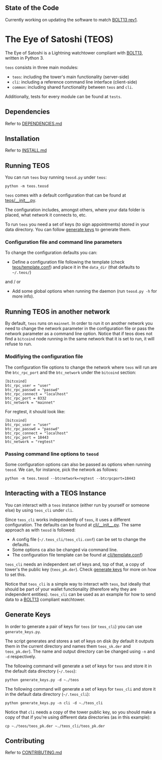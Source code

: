 ## State of the Code

Currently working on updating the software to match [BOLT13 rev1](https://github.com/sr-gi/bolt13).

# The Eye of Satoshi (TEOS)

The Eye of Satoshi is a Lightning watchtower compliant with [BOLT13](https://github.com/sr-gi/bolt13), written in Python 3.

`teos` consists in three main modules:

- `teos`: including the tower's main functionality (server-side)
- `cli`: including a reference command line interface (client-side)
- `common`: including shared functionality between `teos` and `cli`.

Additionally, tests for every module can be found at `tests`.

## Dependencies
Refer to [DEPENDENCIES.md](DEPENDENCIES.md)

## Installation

Refer to [INSTALL.md](INSTALL.md)

## Running TEOS

You can run `teos` buy running `teosd.py` under `teos`:

```
python -m teos.teosd
```

`teos` comes with a default configuration that can be found at [teos/\_\_init\_\_.py](teos/__init__.py). 

The configuration includes, amongst others, where your data folder is placed, what network it connects to, etc.

To run `teos` you need a set of keys (to sign appointments) stored in your data directory. You can follow [generate keys](#generate-keys) to generate them.


### Configuration file and command line parameters

To change the configuration defaults you can:

- Define a configuration file following the template (check [teos/template.conf](teos/template.conf)) and place it in the `data_dir` (that defaults to `~/.teos/`) 

and / or 

- Add some global options when running the daemon (run `teosd.py -h` for more info).

## Running TEOS in another network

By default, `teos` runs on `mainnet`. In order to run it on another network you need to change the network parameter in the configuration file or pass the network parameter as a command line option. Notice that if teos does not find a `bitcoind` node running in the same network that it is set to run, it will refuse to run.


### Modifiying the configuration file

The configuration file options to change the network where `teos` will run are the `btc_rpc_port` and the `btc_network` under the `bitcoind` section:

```
[bitcoind]
btc_rpc_user = "user"
btc_rpc_passwd = "passwd"
btc_rpc_connect = "localhost"
btc_rpc_port = 8332
btc_network = "mainnet"
```

For regtest, it should look like:

```
[bitcoind]
btc_rpc_user = "user"
btc_rpc_passwd = "passwd"
btc_rpc_connect = "localhost"
btc_rpc_port = 18443
btc_network = "regtest"
```


### Passing command line options to `teosd`

Some configuration options can also be passed as options when running `teosd`. We can, for instance, pick the network as follows:

```
python -m teos.teosd --btcnetwork=regtest --btcrpcport=18443
```

## Interacting with a TEOS Instance

You can interact with a `teos` instance (either run by yourself or someone else) by using `teos_cli` under `cli`.

Since `teos_cli` works independently of `teos`, it uses a different configuration. The defaults can be found at [cli/\_\_init\_\_.py](cli/__init__.py). The same approach as with `teosd` is followed:

- A config file (`~/.teos_cli/teos_cli.conf`) can be set to change the defaults.
- Some options ca also be changed via command line. 
- The configuration file template can be found at [cli/template.conf](cli/template.conf))

`teos_cli` needs an independent set of keys and, top of that, a copy of tower's the public key (`teos_pk.der`). Check [generate keys](#generate-keys) for more on how to set this.

Notice that `teos_cli` is a simple way to interact with `teos`, but ideally that should be part of your wallet functionality (therefore why they are independent entities). `teos_cli` can be used as an example for how to send data to a [BOLT13](https://github.com/sr-gi/bolt13) compliant watchtower.

## Generate Keys

In order to generate a pair of keys for `teos` (or `teos_cli`) you can use `generate_keys.py`. 

The script generates and stores a set of keys on disk (by default it outputs them in the current directory and names them `teos_sk.der` and `teos_pk.der`). The name and output directory can be changed using `-n` and `-d` respectively.

The following command will generate a set of keys for `teos` and store it in the default data directory (`~/.teos`):
```
python generate_keys.py -d ~./teos
``` 

The following command will generate a set of keys for `teos_cli` and store it in the default data directory (`~/.teos_cli`):
```
python generate_keys.py -n cli -d ~./teos_cli
``` 

Notice that `cli` needs a copy of the tower public key, so you should make a copy of that if you're using different data directories (as in this example):

```
cp ~./teos/teos_pk.der ~./teos_cli/teos_pk.der 
```

## Contributing 
Refer to [CONTRIBUTING.md](CONTRIBUTING.md)